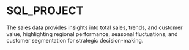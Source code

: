 # SQL_PROJECT
The sales data provides insights into total sales, trends, and customer value, highlighting regional performance, seasonal fluctuations, and customer segmentation for strategic decision-making.
